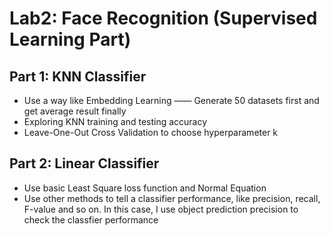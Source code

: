 # Lab2: Face Recognition (Supervised Learning Part)
## Part 1: KNN Classifier
- Use a way like Embedding Learning —— Generate 50 datasets first and get average result finally
- Exploring KNN training and testing accuracy
- Leave-One-Out Cross Validation to choose hyperparameter k

## Part 2: Linear Classifier
- Use basic Least Square loss function and Normal Equation
- Use other methods to tell a classifier performance, like precision, recall, F-value and so on. In this case, I use object prediction precision to check the classfier performance
